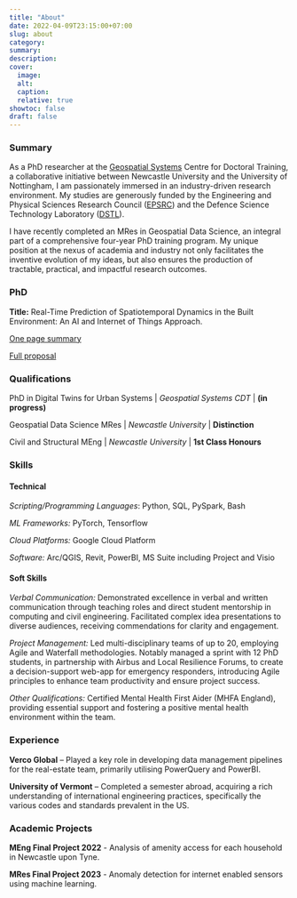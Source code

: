 ```yaml
---
title: "About"
date: 2022-04-09T23:15:00+07:00
slug: about
category:
summary:
description:
cover:
  image:
  alt:
  caption:
  relative: true
showtoc: false
draft: false
---
```

### Summary

As a PhD researcher at the [Geospatial Systems](https://geospatialcdt.ac.uk/) Centre for Doctoral Training, a collaborative initiative between Newcastle University and the University of Nottingham, I am passionately immersed in an industry-driven research environment. My studies are generously funded by the Engineering and Physical Sciences Research Council ([EPSRC](https://www.ukri.org/councils/epsrc/)) and the Defence Science Technology Laboratory ([DSTL](https://www.gov.uk/government/organisations/defence-science-and-technology-laboratory)).

I have recently completed an MRes in Geospatial Data Science, an integral part of a comprehensive four-year PhD training program. My unique position at the nexus of academia and industry not only facilitates the inventive evolution of my ideas, but also ensures the production of tractable, practical, and impactful research outcomes.

### PhD

**Title:** Real-Time Prediction of Spatiotemporal Dynamics in the Built Environment: An AI and Internet of Things Approach.

[One page summary](/other/summary)

[Full proposal](/pdfs/20240111_CMW_PhD_Research_Proposal.pdf)

### Qualifications
PhD in Digital Twins for Urban Systems | *Geospatial Systems CDT* | **(in progress)**

Geospatial Data Science MRes | *Newcastle University* | **Distinction**

Civil and Structural MEng | *Newcastle University* | **1st Class Honours**

### Skills

#### Technical

*Scripting/Programming Languages*: Python, SQL, PySpark, Bash

*ML Frameworks:* PyTorch, Tensorflow

*Cloud Platforms:* Google Cloud Platform

*Software:* Arc/QGIS, Revit, PowerBI, MS Suite including Project and Visio

#### Soft Skills

*Verbal Communication:* Demonstrated excellence in verbal and written communication through teaching roles and direct student mentorship in computing and civil engineering. Facilitated complex idea presentations to diverse audiences, receiving commendations for clarity and engagement.

*Project Management:* Led multi-disciplinary teams of up to 20, employing Agile and Waterfall methodologies. Notably managed a sprint with 12 PhD students, in partnership with Airbus and Local Resilience Forums, to create a decision-support web-app for emergency responders, introducing Agile principles to enhance team productivity and ensure project success.

*Other Qualifications:* Certified Mental Health First Aider (MHFA England), providing essential support and fostering a positive mental health environment within the team.

### Experience
**Verco Global** – Played a key role in developing data management pipelines for the real-estate team, primarily utilising PowerQuery and PowerBI.

**University of Vermont** – Completed a semester abroad, acquiring a rich understanding of international engineering practices, specifically the various codes and standards prevalent in the US.

### Academic Projects

**MEng Final Project 2022** - Analysis of amenity access for each household in Newcastle upon Tyne.

**MRes Final Project 2023** - Anomaly detection for internet enabled sensors using machine learning.

